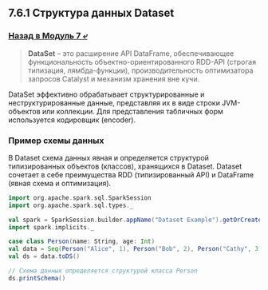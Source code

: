 ## 7.6.1 Структура данных Dataset

### [Назад в Модуль 7 ⤶](/data/Module7/readme.md)

>**DataSet** – это расширение API DataFrame, обеспечивающее функциональность объектно-ориентированного RDD-API 
>(строгая типизация, лямбда-функции), производительность оптимизатора запросов Catalyst и механизм хранения вне кучи.  

DataSet эффективно обрабатывает структурированные и неструктурированные данные, представляя их в виде строки 
JVM-объектов или коллекции. Для представления табличных форм используется кодировщик (encoder).

### Пример схемы данных
В Dataset схема данных явная и определяется структурой типизированных объектов (классов), хранящихся в Dataset.
Dataset сочетает в себе преимущества RDD (типизированный API) и DataFrame (явная схема и оптимизация).  

```scala
import org.apache.spark.sql.SparkSession
import org.apache.spark.sql.types._

val spark = SparkSession.builder.appName("Dataset Example").getOrCreate()
import spark.implicits._

case class Person(name: String, age: Int)
val data = Seq(Person("Alice", 1), Person("Bob", 2), Person("Cathy", 3))
val ds = data.toDS()

// Схема данных определяется структурой класса Person
ds.printSchema()
```